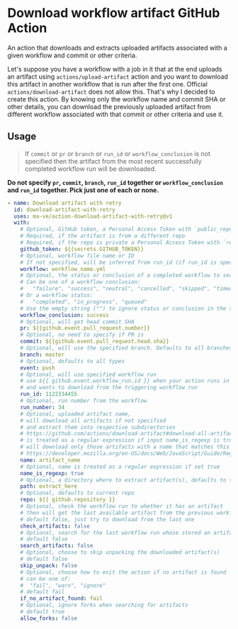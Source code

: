 # Download workflow artifact GitHub Action

An action that downloads and extracts uploaded artifacts associated with a given workflow and commit or other criteria.

Let's suppose you have a workflow with a job in it that at the end uploads an artifact using `actions/upload-artifact` action and you want to download this artifact in another workflow that is run after the first one. Official `actions/download-artifact` does not allow this. That's why I decided to create this action. By knowing only the workflow name and commit SHA or other details, you can download the previously uploaded artifact from different workflow associated with that commit or other criteria and use it.

## Usage

> If `commit` or `pr` or `branch` or `run_id` or `workflow_conclusion` is not specified then the artifact from the most recent successfully completed workflow run will be downloaded.

**Do not specify `pr`, `commit`, `branch`, `run_id` together or `workflow_conclusion` and `run_id` together. Pick just one of each or none.**

```yaml
- name: Download artifact with retry
  id: download-artifact-with-retry
  uses: ma-ve/action-download-artifact-with-retry@v1
  with:
    # Optional, GitHub token, a Personal Access Token with `public_repo` scope if needed
    # Required, if the artifact is from a different repo
    # Required, if the repo is private a Personal Access Token with `repo` scope is needed or GitHub token in a job where the permissions `action` scope set to `read`
    github_token: ${{secrets.GITHUB_TOKEN}}
    # Optional, workflow file name or ID
    # If not specified, will be inferred from run_id (if run_id is specified), or will be the current workflow
    workflow: workflow_name.yml
    # Optional, the status or conclusion of a completed workflow to search for
    # Can be one of a workflow conclusion:
    #   "failure", "success", "neutral", "cancelled", "skipped", "timed_out", "action_required"
    # Or a workflow status:
    #   "completed", "in_progress", "queued"
    # Use the empty string ("") to ignore status or conclusion in the search
    workflow_conclusion: success
    # Optional, will get head commit SHA
    pr: ${{github.event.pull_request.number}}
    # Optional, no need to specify if PR is
    commit: ${{github.event.pull_request.head.sha}}
    # Optional, will use the specified branch. Defaults to all branches
    branch: master
    # Optional, defaults to all types
    event: push
    # Optional, will use specified workflow run
    # use ${{ github.event.workflow_run.id }} when your action runs in a workflow_run event
    # and wants to download from the triggering workflow run
    run_id: 1122334455
    # Optional, run number from the workflow
    run_number: 34
    # Optional, uploaded artifact name,
    # will download all artifacts if not specified
    # and extract them into respective subdirectories
    # https://github.com/actions/download-artifact#download-all-artifacts
    # is treated as a regular expression if input name_is_regexp is true
    # will download only those artifacts with a name that matches this regular expression
    # https://developer.mozilla.org/en-US/docs/Web/JavaScript/Guide/Regular_expressions
    name: artifact_name
    # Optional, name is treated as a regular expression if set true
    name_is_regexp: true
    # Optional, a directory where to extract artifact(s), defaults to the current directory
    path: extract_here
    # Optional, defaults to current repo
    repo: ${{ github.repository }}
    # Optional, check the workflow run to whether it has an artifact
    # then will get the last available artifact from the previous workflow
    # default false, just try to download from the last one
    check_artifacts: false
    # Optional, search for the last workflow run whose stored an artifact named as in `name` input
    # default false
    search_artifacts: false
    # Optional, choose to skip unpacking the downloaded artifact(s)
    # default false
    skip_unpack: false
    # Optional, choose how to exit the action if no artifact is found
    # can be one of:
    #  "fail", "warn", "ignore"
    # default fail
    if_no_artifact_found: fail
    # Optional, ignore forks when searching for artifacts
    # default true
    allow_forks: false
```
